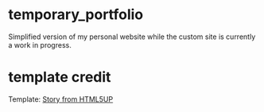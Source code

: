 # temporary_portfolio
Simplified version of my personal website while the custom site is currently a work in progress. 

# template credit
Template: [Story from HTML5UP](https://html5up.net/story)
